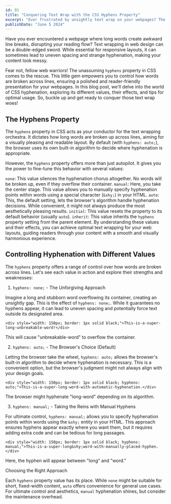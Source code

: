 ```yaml
---
id: 01
title: "Conquering Text Wrap with the CSS Hyphens Property"
excerpt: "Ever frustrated by unsightly text wrap on your webpages? The CSS hyphens property can be your hero! It grants control over how words break across lines, ensuring a polished and reader-friendly experience. Dive in with this blog post to explore its potential and conquer those text wrap woes!"
publishDate: "June 5 2024"
---
```


Have you ever encountered a webpage where long words create awkward line breaks, disrupting your reading flow? Text wrapping in web design can be a double-edged sword. While essential for responsive layouts, it can sometimes lead to uneven spacing and strange hyphenation, making your content look messy.

Fear not, fellow web warriors! The unassuming `hyphens` property in CSS comes to the rescue. This little gem empowers you to control how words are broken across lines, ensuring a polished and reader-friendly presentation for your webpages. In this blog post, we'll delve into the world of CSS hyphenation, exploring its different values, their effects, and tips for optimal usage. So, buckle up and get ready to conquer those text wrap woes!

## The Hyphens Property

The `hyphens` property in CSS acts as your conductor for the text wrapping orchestra. It dictates how long words are broken up across lines, aiming for a visually pleasing and readable layout. By default (with `hyphens: auto;`), the browser uses its own built-in algorithm to decide where hyphenation is appropriate.

However, the `hyphens` property offers more than just autopilot. It gives you the power to fine-tune this behavior with several values:

`none`: This value silences the hyphenation chorus altogether. No words will be broken up, even if they overflow their container.
`manual`: Here, you take the center stage. This value allows you to manually specify hyphenation points within words using a special character (`&shy;`) in your HTML.
`auto`: This, the default setting, lets the browser's algorithm handle hyphenation decisions. While convenient, it might not always produce the most aesthetically pleasing results.
`initial`: This value resets the property to its default behavior (usually `auto`).
`inherit`: This value inherits the `hyphens` property setting from the parent element.
By understanding these values and their effects, you can achieve optimal text wrapping for your web layouts, guiding readers through your content with a smooth and visually harmonious experience.

## Controlling Hyphenation with Different Values

The `hyphens` property offers a range of control over how words are broken across lines. Let's see each value in action and explore their strengths and weaknesses:

1. `hyphens: none;` - The Unforgiving Approach

Imagine a long and stubborn word overflowing its container, creating an unsightly gap. This is the effect of `hyphens: none;`. While it guarantees no hyphens appear, it can lead to uneven spacing and potentially force text outside its designated area.

```
<div style="width: 150px; border: 1px solid black;">This-is-a-super-long-unbreakable-word!</div>
```

This will cause "unbreakable-word" to overflow the container.

2. `hyphens: auto;` - The Browser's Choice (Default)

Letting the browser take the wheel, `hyphens: auto;` allows the browser's built-in algorithm to decide where hyphenation is necessary. This is a convenient option, but the browser's judgment might not always align with your design goals.

```
<div style="width: 150px; border: 1px solid black; hyphens: auto;">This-is-a-super-long-word-with-automatic-hyphenation.</div>
```

The browser might hyphenate "long-word" depending on its algorithm.

3. `hyphens: manual;` - Taking the Reins with Manual Hyphens

For ultimate control, `hyphens: manual;` allows you to specify hyphenation points within words using the `&shy;` entity in your HTML. This approach ensures hyphens appear exactly where you want them, but it requires adding extra code and can be tedious for long passages.

```
<div style="width: 150px; border: 1px solid black; hyphens: manual;">This-is-a-super-long&shy;word-with-manually-placed-hyphen.</div>
```

Here, the hyphen will appear between "long" and "word."

Choosing the Right Approach

Each `hyphens` property value has its place. While `none` might be suitable for short, fixed-width content, `auto` offers convenience for general use cases. For ultimate control and aesthetics, `manual` hyphenation shines, but consider the maintenance overhead.
